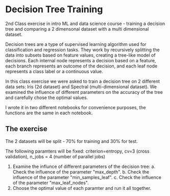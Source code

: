 # Decision Tree Training
2nd Class exercise in intro ML and data science course - training a decision tree and comparing a 2 dimensonal dataset with a multi dimensional dataset.

Decision trees are a type of supervised learning algorithm used for classification and regression tasks. They work by recursively splitting the data into subsets based on feature values, creating a tree-like model of decisions. Each internal node represents a decision based on a feature, each branch represents an outcome of the decision, and each leaf node represents a class label or a continuous value.

In this class exercise we were asked to train a decision tree on 2 different data sets: Iris (2d dataset) and Spectral (multi-dimensional dataset).
We examined the influence of different parameters on the accuracy of the tree and carefully chose the optimal values.

I wrote it in two different notebooks for convenience purposes, the functions are the same in each notebook. 

## The exercise

The 2 datasets will be split - 70% for training and 30% for test.

The following paramters will be fixed: criterion=entropy, cv=3 (cross validation), n_jobs = 4 (number of parallel jobs)

1. Examine the influnce of different parameters of the decision tree:
                   a. Check the influence of the parameter "max_depth".
                   b. Check the influence of the parameter "min_samples_leaf".
                   c. Check the influence of the parameter "max_leaf_nodes".
2. Choose the optimal value of each paramter and run it all together.
